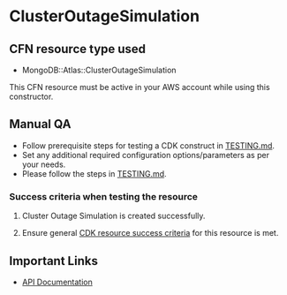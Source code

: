 # ClusterOutageSimulation

## CFN resource type used
- MongoDB::Atlas::ClusterOutageSimulation

This CFN resource must be active in your AWS account while using this constructor.

## Manual QA
- Follow prerequisite steps for testing a CDK construct in [TESTING.md](../../../TESTING.md).
- Set any additional required configuration options/parameters as per your needs.
- Please follow the steps in [TESTING.md](../../../TESTING.md).

### Success criteria when testing the resource
1. Cluster Outage Simulation is created successfully.

2. Ensure general [CDK resource success criteria](../../../TESTING.md) for this resource is met.

## Important Links
- [API Documentation](https://www.mongodb.com/docs/atlas/reference/api-resources-spec/v2/#tag/Cluster-Outage-Simulation)
